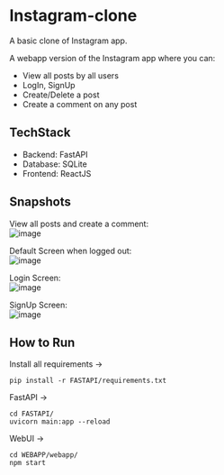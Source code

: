 # Instagram-clone
A basic clone of Instagram app.

A webapp version of the Instagram app where you can:
  - View all posts by all users
  - LogIn, SignUp 
  - Create/Delete a post
  - Create a comment on any post

## TechStack
- Backend: FastAPI
- Database: SQLite
- Frontend: ReactJS

## Snapshots
View all posts and create a comment:  
![image](https://user-images.githubusercontent.com/45240902/211884699-ca3c4bcc-2aa5-449f-b903-4efb98765a31.png)  

Default Screen when logged out:  
![image](https://user-images.githubusercontent.com/45240902/211884175-bb4112ed-c32d-4047-a8fc-3eb517166369.png)  

Login Screen:  
![image](https://user-images.githubusercontent.com/45240902/211884277-ac6fc46e-e79f-47a5-bf57-7a317527d3ef.png)  

SignUp Screen:  
![image](https://user-images.githubusercontent.com/45240902/211884436-e3a8152e-3ebf-4c79-8e37-b519e2eb1e11.png)  


## How to Run
Install all requirements ->
```
pip install -r FASTAPI/requirements.txt
```

FastAPI ->
```
cd FASTAPI/
uvicorn main:app --reload
```

WebUI ->
```
cd WEBAPP/webapp/
npm start
```

